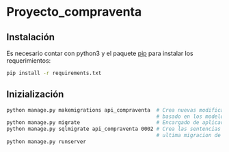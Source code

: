 # Proyecto_compraventa

## Instalación

Es necesario contar con python3 y el paquete [pip](https://pip.pypa.io/en/stable/) para instalar los requerimientos:

```bash
pip install -r requirements.txt
```

## Inizialización 

```bash
python manage.py makemigrations api_compraventa  # Crea nuevas modificaciones 
                                                 # basado en los modelos ubicados en api_compraventa.models
python manage.py migrate                         # Encargado de aplicar las migraciones
python manage.py sqlmigrate api_compraventa 0002 # Crea las sentencias SQL para una migración '0002' es la 
                                                 # ultima migracion de api_compraventa.migrations
python manage.py runserver
```
